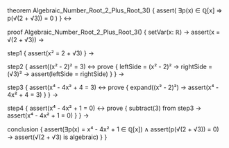 theorem Algebraic_Number_Root_2_Plus_Root_3() {
  assert(
    ∃p(x) ∈ ℚ[x] ⇒ p(√(2 + √3)) = 0
  )
} ↔

proof Algebraic_Number_Root_2_Plus_Root_3() {
  setVar(x: ℝ) →
  assert(x = √(2 + √3)) →
  
  step1 {
    assert(x² = 2 + √3)
  } →
  
  step2 {
    assert((x² - 2)² = 3) ↔
    prove {
      leftSide = (x² - 2)² →
      rightSide = (√3)² →
      assert(leftSide = rightSide)
    }
  } →
  
  step3 {
    assert(x⁴ - 4x² + 4 = 3) ↔
    prove {
      expand((x² - 2)²) →
      assert(x⁴ - 4x² + 4 = 3)
    }
  } →
  
  step4 {
    assert(x⁴ - 4x² + 1 = 0) ↔
    prove {
      subtract(3) from step3 →
      assert(x⁴ - 4x² + 1 = 0)
    }
  } →
  
  conclusion {
    assert(∃p(x) = x⁴ - 4x² + 1 ∈ ℚ[x]) ∧
    assert(p(√(2 + √3)) = 0) →
    assert(√(2 + √3) is algebraic)
  }
}